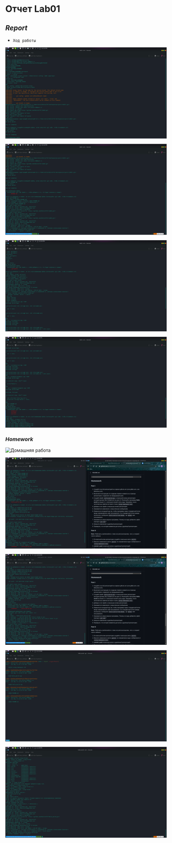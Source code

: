#           **Отчет Lab01**
##                *Report*
- `Ход работы`

![](https://raw.githubusercontent.com/Nikita7181/lab02/master/Screenshots/Screen_1.png)

![](https://raw.githubusercontent.com/Nikita7181/lab02/master/Screenshots/SCreen_2.png)

![](https://raw.githubusercontent.com/Nikita7181/lab02/master/Screenshots/Screen_3.png)

![](https://raw.githubusercontent.com/Nikita7181/lab02/master/Screenshots/Screen_4.png)

### *Homework*
![Домашняя работа](https://github.com/Nikita7181/Hello_world)

![](https://raw.githubusercontent.com/Nikita7181/lab02/master/Screenshots/Screen_5.png)

![](https://raw.githubusercontent.com/Nikita7181/lab02/master/Screenshots/Screen_6.png)

![](https://raw.githubusercontent.com/Nikita7181/lab02/master/Screenshots/Screen_7.png)

![](https://raw.githubusercontent.com/Nikita7181/lab02/master/Screenshots/Screenshot_20210515_233959.png)
